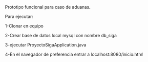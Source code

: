 Prototipo funcional para caso de aduanas.

Para ejecutar:

1-Clonar en equipo

2-Crear base de datos local mysql con nombre db_siga

3-ejecutar ProyectoSigaApplication.java

4-En el navegador de preferencia entrar a localhost:8080/inicio.html
